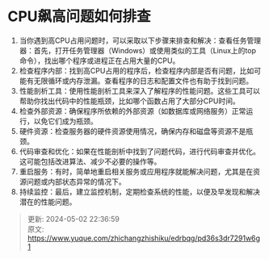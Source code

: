 # CPU飙高问题如何排查

1. 当你遇到高CPU占用问题时，可以采取以下步骤来排查和解决：查看任务管理器：首先，打开任务管理器（Windows）或使用类似的工具（Linux上的top命令），找出哪个程序或进程正在占用大量的CPU。
2. 检查程序内部：找到高CPU占用的程序后，检查程序内部是否有问题，比如可能有无限循环或内存泄漏。查看程序的日志和配置文件也有助于找到问题。
3. 性能剖析工具：使用性能剖析工具来深入了解程序的性能问题。这些工具可以帮助你找出代码中的性能瓶颈，比如哪个函数占用了大部分CPU时间。
4. 检查外部资源：确保程序所依赖的外部资源（如数据库或网络服务）正常运行，以免它们成为瓶颈。
5. 硬件资源：检查服务器的硬件资源使用情况，确保内存和磁盘等资源不是瓶颈。
6. 代码审查和优化：如果在性能剖析中找到了问题代码，进行代码审查并优化。这可能包括改进算法、减少不必要的操作等。
7. 重启服务：有时，简单地重启相关服务或应用程序就能解决问题，尤其是在资源问题或内部状态异常的情况下。
8. 持续监控：最后，建立监控机制，定期检查系统的性能，以便及早发现和解决潜在的性能问题。



> 更新: 2024-05-02 22:36:59  
> 原文: <https://www.yuque.com/zhichangzhishiku/edrbqg/pd36s3dr7291w6g1>